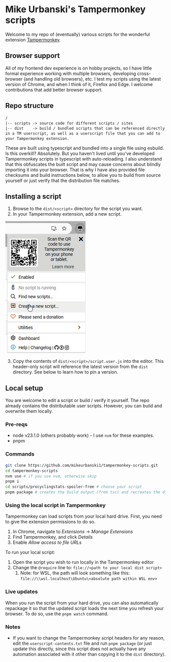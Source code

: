 # Mike Urbanski's Tampermonkey scripts

Welcome to my repo of (eventually) various scripts for the wonderful extension [Tampermonkey](https://www.tampermonkey.net/).

## Browser support

All of my frontend dev experience is on hobby projects, so I have little formal experience working with multiple browsers, developing cross-browser (and handling old browsers), etc. I test my scripts using the latest version of Chrome, and when I think of it, Firefox and Edge. I welcome contributions that add better browser support.

## Repo structure

```
/
|-- scripts -> source code for different scripts / sites
|-- dist    -> build / bundled scripts that can be referenced directly in a TM userscript, as well as a userscript file that you can add to your Tampermonkey extension.
```

These are built using typescript and bundled into a single file using esbuild. Is this overkill? Absolutely. But you haven't lived until you've developed Tampermonkey scripts in typescript with auto-reloading. I also understand that this obfuscates the built script and may cause concerns about blindly importing it into your browser. That is why I have also provided file checksums and build instructions below, to allow you to build from source yourself or just verify that the distribution file matches.

## Installing a script

1. Browse to the `dist/<script>` directory for the script you want. 
2. In your Tampermonkey extension, add a new script.

![Click the tampermonkey extension icon and select "create user script"](docs/images/tampermonkey-new-script.png)

3. Copy the contents of `dist/<script>/script.user.js` into the editor. This header-only script will reference the latest version from the `dist` directory. See below to learn how to pin a version.

## Local setup

You are welcome to edit a script or build / verify it yourself. The repo already contains the distributable user scripts. However, you can build and overwrite them locally.

### Pre-reqs

- node v23.1.0 (others probably work) - I use `nvm` for these examples.
- pnpm

### Commands

```bash
git clone https://github.com/mikeurbanski1/tampermonkey-scripts.git
cd tampermonkey-scripts
nvm use # if you use nvm, otherwise skip
pnpm i
cd scripts/procyclingstats-spoiler-free # choose your script
pnpm package # creates the build output (from tsc) and recreates the dist directory contents
```

### Using the local script in Tampermonkey

Tampermonkey can load scripts from your local hard drive. First, you need to give the extension permissions to do so.

1. In Chrome, navigate to *Extensions* -> *Manage Extensions*
2. Find Tampermonkey, and click *Details*
3. Enable *Allow access to file URLs*

To run your local script:

1. Open the script you wish to run locally in the Tampermonkey editor
2. Change the `@require` line to: `file://<path to your local dist script>`
   1. Note: for WSL, the path will look something like this: `file://\\wsl.localhost\Ubuntu\<absolute path within WSL env>`

### Live updates

When you run the script from your hard drive, you can also automatically repackage it so that the updated script loads the next time you refresh your browser. To do so, use the `pnpm watch` command.

### Notes

- If you want to change the Tampermonkey script headers for any reason, edit the `userscript-contents.txt` file and run `pnpm package` (or just update this directly, since this script does not actually have any automation associated with it other than copying it to the `dist` directory).

